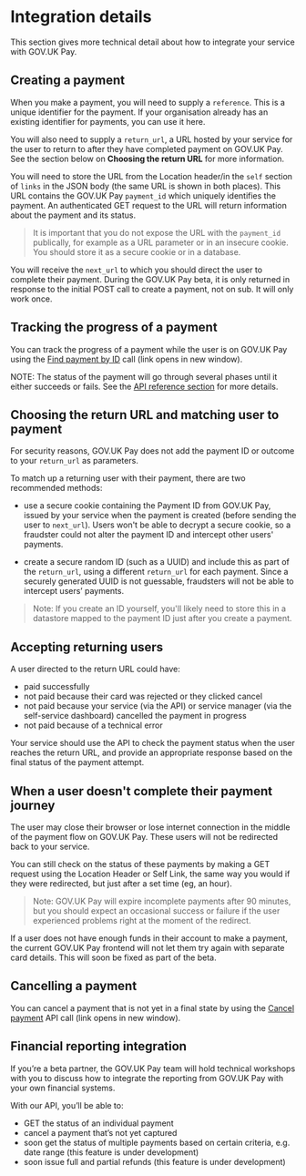 # Integration details

This section gives more technical detail about how to integrate your service with GOV.UK Pay.

## Creating a payment

When you make a payment, you will need to supply a ``reference``. This is a unique identifier for the payment. If your organisation already has an existing identifier for payments, you can use it here.

You will also need to supply a ``return_url``, a URL hosted by your service for the user to return to after they have completed payment on GOV.UK Pay. See the section below on **Choosing the return URL** for more information.

You will need to store the URL from the Location header/in the ``self`` section of ``links`` in the JSON body (the same URL is shown in both places).  This URL contains the GOV.UK Pay ``payment_id`` which uniquely identifies the payment. An authenticated GET request to the URL will return information about the payment and its status.

>It is important that you do not expose the URL with the ``payment_id`` publically, for example as a URL parameter or in an insecure cookie. You should store it as a secure cookie or in a database.

You will receive the ``next_url``  to which you should direct the user to complete their payment. During the GOV.UK Pay beta, it is only returned in response to the initial POST call to create a payment, not on sub. It will only work once.


## Tracking the progress of a payment

You can track the progress of a payment while the user is on GOV.UK Pay using the <a href="https://gds-payments.gelato.io/api-explorer/gov-uk-pay-api/versions/1.0.2/v1/find-payment-by-id" target="blank">Find payment by ID</a> call (link opens in new window).

NOTE: The status of the payment will go through several phases until it either succeeds or fails. See the [API reference section](https://docs.payments.service.gov.uk/#api-reference) for more details.

## Choosing the return URL and matching user to payment

For security reasons, GOV.UK Pay does not add the payment ID or outcome to your ``return_url`` as parameters.

To match up a returning user with their payment, there are two recommended methods:

+ use a secure cookie containing the Payment ID from GOV.UK Pay, issued by your service when the payment is created (before sending the user to ``next_url``). Users won't be able to decrypt a secure cookie, so a fraudster could not alter the payment ID and intercept other users' payments.

+ create a secure random ID (such as a UUID) and include this as part of the ``return_url``, using a different ``return_url`` for each payment. Since a securely generated UUID is not guessable, fraudsters will not be able to intercept users’ payments.

>Note: If you create an ID yourself, you'll likely need to store this in a datastore mapped to the payment ID just after you create a payment.

## Accepting returning users

 A user directed to the return URL could have:
 
 - paid successfully
 - not paid because their card was rejected or they clicked cancel
 - not paid because your service (via the API) or service manager (via the self-service dashboard) cancelled the payment in progress
 - not paid because of a technical error

Your service should use the API to check the payment status when the user reaches the return URL, and provide an appropriate response based on the final status of the payment attempt.

## When a user doesn't complete their payment journey

The user may close their browser or lose internet connection in the middle of the payment flow on GOV.UK Pay. These users will not be redirected back to your service.

You can still check on the status of these payments by making a GET request using the Location Header or Self Link, the same way you would if they were redirected, but just after a set time (eg, an hour).

>Note: GOV.UK Pay will expire incomplete payments after 90 minutes, but you should expect an occasional success or failure if the user experienced problems right at the moment of the redirect.

If a user does not have enough funds in their account to make a payment, the current GOV.UK Pay frontend will not let them try again with separate card details. This will soon be fixed as part of the beta.


## Cancelling a payment

You can cancel a payment that is not yet in a final state by using the <a href="https://gds-payments.gelato.io/api-explorer/gov-uk-pay-api/versions/1.0.2/payment-id/cancel-payment" target="blank">Cancel payment</a> API call (link opens in new window).


## Financial reporting integration

If you’re a beta partner, the GOV.UK Pay team will hold technical workshops with you to discuss how to integrate the reporting from GOV.UK Pay with your own financial systems.

With our API,  you’ll be able to:

 - GET the status of an individual payment
 - cancel a payment that’s not yet captured
 - soon get the status of multiple payments based on certain criteria, e.g. date range (this feature is under development)
 - soon issue full and partial refunds (this feature is under development)
